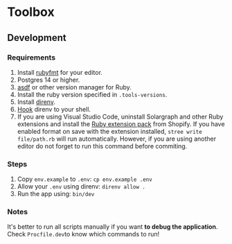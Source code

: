 # Toolbox

## Development

### Requirements
1. Install [rubyfmt](git@github.com:fables-tales/rubyfmt.git) for your editor.
2. Postgres 14 or higher.
3. [asdf](git@github.com:asdf-vm/asdf.git) or other version manager for Ruby.
4. Install the ruby version specified in `.tools-versions`.
5. Install [direnv](https://github.com/direnv/direnv/blob/master/docs/installation.md).
6. [Hook](https://github.com/direnv/direnv/blob/master/docs/hook.md) direnv to your shell.
7. If you are using Visual Studio Code, uninstall Solargraph and other Ruby extensions and install the [Ruby extension pack](https://marketplace.visualstudio.com/items?itemName=Shopify.ruby-extensions-pack) from Shopify. If you have enabled format on save with the extension installed, `stree write file/path.rb` will run automatically. However, if you are using another editor do not forget to run this command before commiting.

### Steps
1. Copy `env.example` to `.env`: `cp env.example .env`
2. Allow your `.env` using direnv: `direnv allow .`
3. Run the app using: `bin/dev`

### Notes
It's better to run all scripts manually if you want **to debug the application**. Check `Procfile.dev`to know which commands to run!
